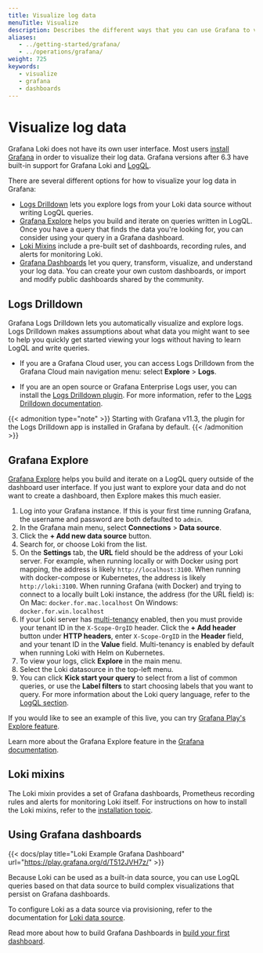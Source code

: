 ```yaml
---
title: Visualize log data
menuTitle: Visualize
description: Describes the different ways that you can use Grafana to visualize your log data.
aliases:
   - ../getting-started/grafana/
   - ../operations/grafana/
weight: 725
keywords:
   - visualize
   - grafana
   - dashboards
---
```


# Visualize log data

Grafana Loki does not have its own user interface. Most users [install Grafana](https://grafana.com/docs/grafana/latest/setup-grafana/installation/) in order to visualize their log data. Grafana versions after 6.3 have built-in support for Grafana Loki and [LogQL](https://grafana.com/docs/loki/<LOKI_VERSION>/query/).

There are several different options for how to visualize your log data in Grafana:

- [Logs Drilldown](https://grafana.com/docs/grafana-cloud/visualizations/simplified-exploration/logs/) lets you explore logs from your Loki data source without writing LogQL queries.
- [Grafana Explore](https://grafana.com/docs/grafana/latest/explore/logs-integration/) helps you build and iterate on queries written in LogQL. Once you have a query that finds the data you're looking for, you can consider using your query in a Grafana dashboard.
- [Loki Mixins](https://grafana.com/docs/loki/latest/operations/observability/#mixins) include a pre-built set of dashboards, recording rules, and alerts for monitoring Loki.
- [Grafana Dashboards](https://grafana.com/docs/grafana/latest/dashboards/) let you query, transform, visualize, and understand your log data. You can create your own custom dashboards, or import and modify public dashboards shared by the community.

## Logs Drilldown

Grafana Logs Drilldown lets you automatically visualize and explore logs. Logs Drilldown makes assumptions about what data you might want to see to help you quickly get started viewing your logs without having to learn LogQL and write queries.

- If you are a Grafana Cloud user, you can access Logs Drilldown from the Grafana Cloud main navigation menu: select **Explore** > **Logs**.

- If you are an open source or Grafana Enterprise Logs user, you can install the [Logs Drilldown plugin](https://grafana.com/docs/grafana-cloud/visualizations/simplified-exploration/logs/access/). For more information, refer to the [Logs Drilldown documentation](https://grafana.com/docs/grafana-cloud/visualizations/simplified-exploration/logs/).

{{< admonition type="note" >}}
Starting with Grafana v11.3, the plugin for the Logs Drilldown app is installed in Grafana by default.
{{< /admonition >}}

## Grafana Explore

[Grafana Explore](https://grafana.com/docs/grafana/latest/explore/) helps you build and iterate on a LogQL query outside of the dashboard user interface. If you just want to explore your data and do not want to create a dashboard, then Explore makes this much easier.

1. Log into your Grafana instance. If this is your first time running Grafana, the username and password are both defaulted to `admin`.
1. In the Grafana main menu, select **Connections** > **Data source**.
1. Click the **+ Add new data source** button.
1. Search for, or choose Loki from the list.
1. On the **Settings** tab, the **URL** field should be the address of your Loki server.
For example, when running locally or with Docker using port mapping, the address is likely `http://localhost:3100`.
When running with docker-compose or Kubernetes, the address is likely `http://loki:3100`.
When running Grafana (with Docker) and trying to connect to a locally built Loki instance, the address (for the URL field) is:
   On Mac: `docker.for.mac.localhost`
   On Windows: `docker.for.win.localhost`
1. If your Loki server has [multi-tenancy](https://grafana.com/docs/loki/latest/operations/multi-tenancy/) enabled, then you must provide your tenant ID in the `X-Scope-OrgID` header. Click the **+ Add header** button under **HTTP headers**, enter `X-Scope-OrgID` in the **Header** field, and your tenant ID in the **Value** field. Multi-tenancy is enabled by default when running Loki with Helm on Kubernetes.
1. To view your logs, click **Explore** in the main menu.
1. Select the Loki datasource in the top-left menu.
1. You can click **Kick start your query** to select from a list of common queries, or use the **Label filters** to start choosing labels that you want to query. For more information about the Loki query language, refer to the [LogQL section](https://grafana.com/docs/loki/<LOKI_VERSION>/query/).

If you would like to see an example of this live, you can try [Grafana Play's Explore feature](https://play.grafana.org/explore?schemaVersion=1&panes=%7B%22v1d%22:%7B%22datasource%22:%22ac4000ca-1959-45f5-aa45-2bd0898f7026%22,%22queries%22:%5B%7B%22refId%22:%22A%22,%22expr%22:%22%7Bagent%3D%5C%22promtail%5C%22%7D%20%7C%3D%20%60%60%22,%22queryType%22:%22range%22,%22datasource%22:%7B%22type%22:%22loki%22,%22uid%22:%22ac4000ca-1959-45f5-aa45-2bd0898f7026%22%7D,%22editorMode%22:%22builder%22%7D%5D,%22range%22:%7B%22from%22:%22now-1h%22,%22to%22:%22now%22%7D%7D%7D&orgId=1).

Learn more about the Grafana Explore feature in the [Grafana documentation](https://grafana.com/docs/grafana/latest/explore/logs-integration/).

## Loki mixins

The Loki mixin provides a set of Grafana dashboards, Prometheus recording rules and alerts for monitoring Loki itself. For instructions on how to install the Loki mixins, refer to the [installation topic](https://grafana.com/docs/loki/<LOKI_VERSION>/operations/meta-monitoring/mixins/).

## Using Grafana dashboards

{{< docs/play title="Loki Example Grafana Dashboard" url="https://play.grafana.org/d/T512JVH7z/" >}}

Because Loki can be used as a built-in data source, you can use LogQL queries based on that data source to build complex visualizations that persist on Grafana dashboards.

To configure Loki as a data source via provisioning, refer to the documentation for [Loki data source](https://grafana.com/docs/grafana/latest/datasources/loki/#configure-the-datasource-with-provisioning).

Read more about how to build Grafana Dashboards in [build your first dashboard](https://grafana.com/docs/grafana/latest/getting-started/build-first-dashboard/).
